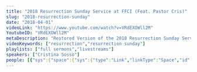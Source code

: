 ```yaml
---
title: "2018 Resurrection Sunday Service at FFCI (Feat. Pastor Cris)"
slug: "2018-resurrection-sunday"
date: "2018-04-01"
videoLink: "https://www.youtube.com/watch?v=VRdEXOWll2M"
YoutubeID: "VRdEXOWll2M"
metaDescription: "Restored Version of the 2018 Resurrection Sunday Service at Freedom Fellowship Church. Due to technical difficulties with the livestream the original video did not record the beginning minutes of the sermon. We stitched the audio we were recording with..."
videoKeywords: ["resurrection","resurrection sunday"]
playlists: ["full sermons","livestreams"]
speakers: ["Cristina Sosso"]
people: [{"sys":{"space":{"sys":{"type":"Link","linkType":"Space","id":"vfgh62eq5a4k"}},"id":"3zLvufAtlKgiiGIaEYs4S4","type":"Entry","createdAt":"2018-02-23T06:16:18.990Z","updatedAt":"2018-03-29T06:21:52.070Z","environment":{"sys":{"id":"master","type":"Link","linkType":"Environment"}},"revision":14,"contentType":{"sys":{"type":"Link","linkType":"ContentType","id":"people"}},"locale":"en-US"},"fields":{"title":"Cristina Sosso","slug":"cristina-sosso","show":true,"firstName":"Cristina","lastName":"Sosso","position":"Executive Vice President & Co-Founder","bio":"Cristina Sosso founded Sons of God Ministries International (SOGMI) with her husband Michael back in 2002. With the inspiration of the Holy Spirit she opened the prophetic and business schools at SOGMI and spearheaded the start of the \"Empower A Leader, Empower A Nation\" Conference which has mentored and trained thousands of ministers and business leaders all over the world. She also hosts a weekly radio program called \"The Prophetic Voice of Our Time\" and is presently the Senior Pastor at Freedom Fellowship Church in San Antonio, Texas.","description":"Cristina Sosso founded Sons of God Ministries International (SOGMI) with her husband Michael back in 2002. With the inspiration of the Holy Spirit she opened the prophetic and business schools at SOGMI and spearheaded the start of the \"Empower A Leader...","mType":"Leader","profilePhoto":{"sys":{"space":{"sys":{"type":"Link","linkType":"Space","id":"vfgh62eq5a4k"}},"id":"96QJj81azCMMwMSuSuIEY","type":"Asset","createdAt":"2018-03-28T17:16:22.968Z","updatedAt":"2018-03-28T17:16:22.968Z","environment":{"sys":{"id":"master","type":"Link","linkType":"Environment"}},"revision":1,"locale":"en-US"},"fields":{"title":"Pastor Cris Portrait at FFCI","file":{"url":"//images.ctfassets.net/vfgh62eq5a4k/96QJj81azCMMwMSuSuIEY/cb10e257ae13a038cccff77963a9ac74/IMG_0293_Pastor_Cris_Portrait_at_FFCI.jpg","details":{"size":160088,"image":{"width":2000,"height":1333}},"fileName":"IMG_0293 Pastor Cris Portrait at FFCI.jpg","contentType":"image/jpeg"}}},"isAuthor":true,"isHost":true,"facebook":"https://facebook.com/PastorCristinaSosso"}}]
---
```

